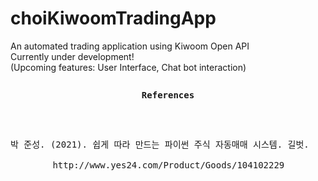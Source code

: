 # choiKiwoomTradingApp
An automated trading application using Kiwoom Open API <br/>
Currently under development! <br/>
(Upcoming features: User Interface, Chat bot interaction) <br/>

<pre>
<p align="center"><b>References</b></p><br/>
<p>박 준성. (2021). 쉽게 따라 만드는 파이썬 주식 자동매매 시스템. 길벗. <br/>
        http://www.yes24.com/Product/Goods/104102229</p>
</pre>
